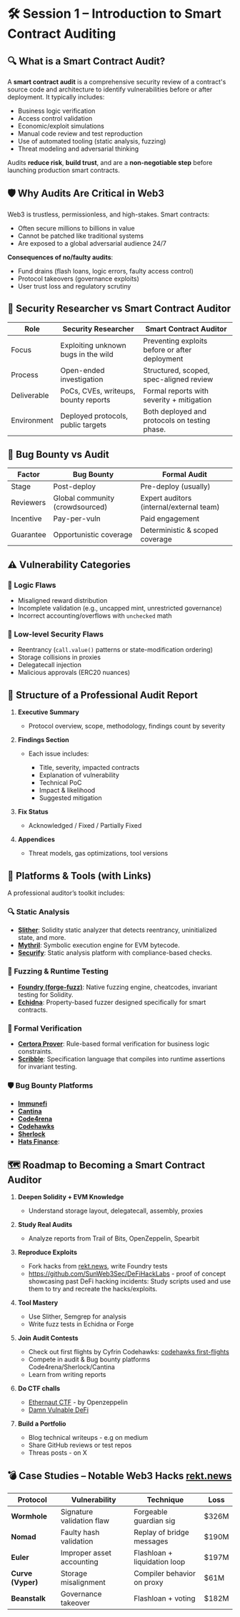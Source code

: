# 🛠 Session 1 – Introduction to Smart Contract Auditing

## 🔍 What is a Smart Contract Audit?

A **smart contract audit** is a comprehensive security review of a contract's source code and architecture to identify vulnerabilities before or after deployment. It typically includes:

* Business logic verification
* Access control validation
* Economic/exploit simulations
* Manual code review and test reproduction
* Use of automated tooling (static analysis, fuzzing)
* Threat modeling and adversarial thinking

Audits **reduce risk**, **build trust**, and are a **non-negotiable step** before launching production smart contracts.

## 🛡️ Why Audits Are Critical in Web3

Web3 is trustless, permissionless, and high-stakes. Smart contracts:

* Often secure millions to billions in value
* Cannot be patched like traditional systems
* Are exposed to a global adversarial audience 24/7

**Consequences of no/faulty audits**:

* Fund drains (flash loans, logic errors, faulty access control)
* Protocol takeovers (governance exploits)
* User trust loss and regulatory scrutiny


## 🧠 Security Researcher vs Smart Contract Auditor

| Role        | Security Researcher                  | Smart Contract Auditor                         |
| ----------- | ------------------------------------ | ---------------------------------------------- |
| Focus       | Exploiting unknown bugs in the wild  | Preventing exploits before or after deployment |
| Process     | Open-ended investigation             | Structured, scoped, spec-aligned review        |
| Deliverable | PoCs, CVEs, writeups, bounty reports | Formal reports with severity + mitigation      |
| Environment | Deployed protocols, public targets   | Both deployed and protocols on testing phase.  |


## 🎯 Bug Bounty vs Audit

| Factor    | Bug Bounty                      | Formal Audit                             |
| --------- | ------------------------------- | ---------------------------------------- |
| Stage     | Post-deploy                     | Pre-deploy (usually)                     |
| Reviewers | Global community (crowdsourced) | Expert auditors (internal/external team) |
| Incentive | Pay-per-vuln                    | Paid engagement                          |
| Guarantee | Opportunistic coverage          | Deterministic & scoped coverage          |


## ⚠️ Vulnerability Categories

### 🧠 Logic Flaws

* Misaligned reward distribution
* Incomplete validation (e.g., uncapped mint, unrestricted governance)
* Incorrect accounting/overflows with `unchecked` math

### 🧨 Low-level Security Flaws

* Reentrancy (`call.value()` patterns or state-modification ordering)
* Storage collisions in proxies
* Delegatecall injection
* Malicious approvals (ERC20 nuances)


## 📄 Structure of a Professional Audit Report

1. **Executive Summary**

   * Protocol overview, scope, methodology, findings count by severity

2. **Findings Section**

   * Each issue includes:

     * Title, severity, impacted contracts
     * Explanation of vulnerability
     * Technical PoC
     * Impact & likelihood
     * Suggested mitigation

3. **Fix Status**

   * Acknowledged / Fixed / Partially Fixed

4. **Appendices**

   * Threat models, gas optimizations, tool versions

## 🧰 Platforms & Tools (with Links)

A professional auditor’s toolkit includes:

### 🔍 Static Analysis

* [**Slither**](https://github.com/crytic/slither): Solidity static analyzer that detects reentrancy, uninitialized state, and more.
* [**Mythril**](https://github.com/ConsenSys/mythril): Symbolic execution engine for EVM bytecode.
* [**Securify**](https://securify.chainsecurity.com/): Static analysis platform with compliance-based checks.

### 🔬 Fuzzing & Runtime Testing

* [**Foundry (forge-fuzz)**](https://github.com/foundry-rs/foundry): Native fuzzing engine, cheatcodes, invariant testing for Solidity.
* [**Echidna**](https://github.com/crytic/echidna): Property-based fuzzer designed specifically for smart contracts.

### 📐 Formal Verification

* [**Certora Prover**](https://www.certora.com/): Rule-based formal verification for business logic constraints.
* [**Scribble**](https://github.com/ConsenSys/scribble): Specification language that compiles into runtime assertions for invariant testing.

### 🛡️ Bug Bounty Platforms

* [**Immunefi**](https://immunefi.com)
* [**Cantina**](https://cantina.xyz)
* [**Code4rena**](https://code4rena.com)
* [**Codehawks**](https://codehawks.cyfrin.io/)
* [**Sherlock**](https://audits.sherlock.xyz)
* [**Hats Finance**](https://hats.finance):

## 🗺 Roadmap to Becoming a Smart Contract Auditor

1. **Deepen Solidity + EVM Knowledge**

   * Understand storage layout, delegatecall, assembly, proxies

2. **Study Real Audits**

   * Analyze reports from Trail of Bits, OpenZeppelin, Spearbit

3. **Reproduce Exploits**

   * Fork hacks from [rekt.news](https://rekt.news), write Foundry tests
   * https://github.com/SunWeb3Sec/DeFiHackLabs - proof of concept showcasing past DeFi hacking incidents: Study scripts used and use           them to try and recreate the hacks/exploits.

4. **Tool Mastery**

   * Use Slither, Semgrep for analysis
   * Write fuzz tests in Echidna or Forge

5. **Join Audit Contests**
  
   * Check out first flights by Cyfrin Codehawks: [codehawks first-flights](https://codehawks.cyfrin.io/first-flights)
   * Compete in audit & Bug bounty platforms Code4rena/Sherlock/Cantina
   * Learn from writing reports

6. **Do CTF challs**
   * [Ethernaut CTF](https://ethernaut.openzeppelin.com/) - by Openzeppelin
   * [Damn Vulnable DeFi](damnvulnerabledefi.xyz)  

7. **Build a Portfolio**

   * Blog technical writeups - e.g on medium 
   * Share GitHub reviews or test repos
   * Threas posts - on X


## 💣 Case Studies – Notable Web3 Hacks [rekt.news](https://rekt.news)

| Protocol          | Vulnerability             | Technique                    | Loss   |
| ----------------- | ------------------------- | ---------------------------- | ------ |
| **Wormhole**      | Signature validation flaw | Forgeable guardian sig       | \$326M |
| **Nomad**         | Faulty hash validation    | Replay of bridge messages    | \$190M |
| **Euler**         | Improper asset accounting | Flashloan + liquidation loop | \$197M |
| **Curve (Vyper)** | Storage misalignment      | Compiler behavior on proxy   | \$61M  |
| **Beanstalk**     | Governance takeover       | Flashloan + voting           | \$182M |

